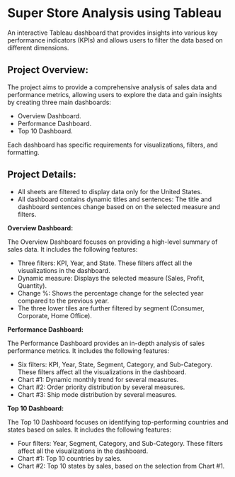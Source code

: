 # Super Store Analysis using Tableau

An interactive Tableau dashboard that provides insights into various key performance indicators (KPIs) and allows users to filter the data based on different dimensions.

## Project Overview:

The project aims to provide a comprehensive analysis of sales data and performance metrics, allowing users to explore the data and gain insights by creating three main dashboards:
- Overview Dashboard.
- Performance Dashboard.
- Top 10 Dashboard. 

Each dashboard has specific requirements for visualizations, filters, and formatting.

## Project Details:

- All sheets are filtered to display data only for the United States.
- All dashboard contains dynamic titles and sentences: The title and dashboard sentences change based on on the selected measure and filters.

**Overview Dashboard:**

The Overview Dashboard focuses on providing a high-level summary of sales data.
It includes the following features:

- Three filters: KPI, Year, and State. These filters affect all the visualizations in the dashboard.
- Dynamic measure: Displays the selected measure (Sales, Profit, Quantity).
- Change %: Shows the percentage change for the selected year compared to the previous year.
- The three lower tiles are further filtered by segment (Consumer, Corporate, Home Office).

**Performance Dashboard:**

The Performance Dashboard provides an in-depth analysis of sales performance metrics.
It includes the following features:

- Six filters: KPI, Year, State, Segment, Category, and Sub-Category. These filters affect all the visualizations in the dashboard.
- Chart #1: Dynamic monthly trend for several measures.
- Chart #2: Order priority distribution by several measures.
- Chart #3: Ship mode distribution by several measures.

**Top 10 Dashboard:**

The Top 10 Dashboard focuses on identifying top-performing countries and states based on sales. It includes the following features:

- Four filters: Year, Segment, Category, and Sub-Category. These filters affect all the visualizations in the dashboard.
- Chart #1: Top 10 countries by sales.
- Chart #2: Top 10 states by sales, based on the selection from Chart #1.
